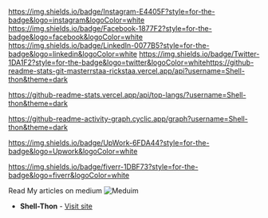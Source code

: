 https://img.shields.io/badge/Instagram-E4405F?style=for-the-badge&logo=instagram&logoColor=white
https://img.shields.io/badge/Facebook-1877F2?style=for-the-badge&logo=facebook&logoColor=white
https://img.shields.io/badge/LinkedIn-0077B5?style=for-the-badge&logo=linkedin&logoColor=white
https://img.shields.io/badge/Twitter-1DA1F2?style=for-the-badge&logo=twitter&logoColor=whitehttps://github-readme-stats-git-masterrstaa-rickstaa.vercel.app/api?username=Shell-thon&theme=dark

https://github-readme-stats.vercel.app/api/top-langs/?username=Shell-thon&theme=dark

https://github-readme-activity-graph.cyclic.app/graph?username=Shell-thon&theme=dark

https://img.shields.io/badge/UpWork-6FDA44?style=for-the-badge&logo=Upwork&logoColor=white

https://img.shields.io/badge/fiverr-1DBF73?style=for-the-badge&logo=fiverr&logoColor=white

Read My articles on medium
![Meduim](https://user-images.githubusercontent.com/113628692/221084312-cc2ce83c-f8d3-460d-b6a4-a833c08ca146.png)

* **Shell-Thon** - [Visit site](https://Shell-thon.github.io/Shell-thon)
